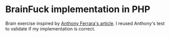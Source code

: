 BrainFuck implementation in PHP
===============================

Brain exercise inspired by [Anthony Ferrara's article](http://blog.ircmaxell.com/2012/12/the-brain-is-muscle.html).
I reused Anthony's test to validate if my implementation is correct.
